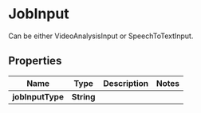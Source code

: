 

# JobInput

Can be either VideoAnalysisInput or SpeechToTextInput.
## Properties

Name | Type | Description | Notes
------------ | ------------- | ------------- | -------------
**jobInputType** | **String** |  | 



